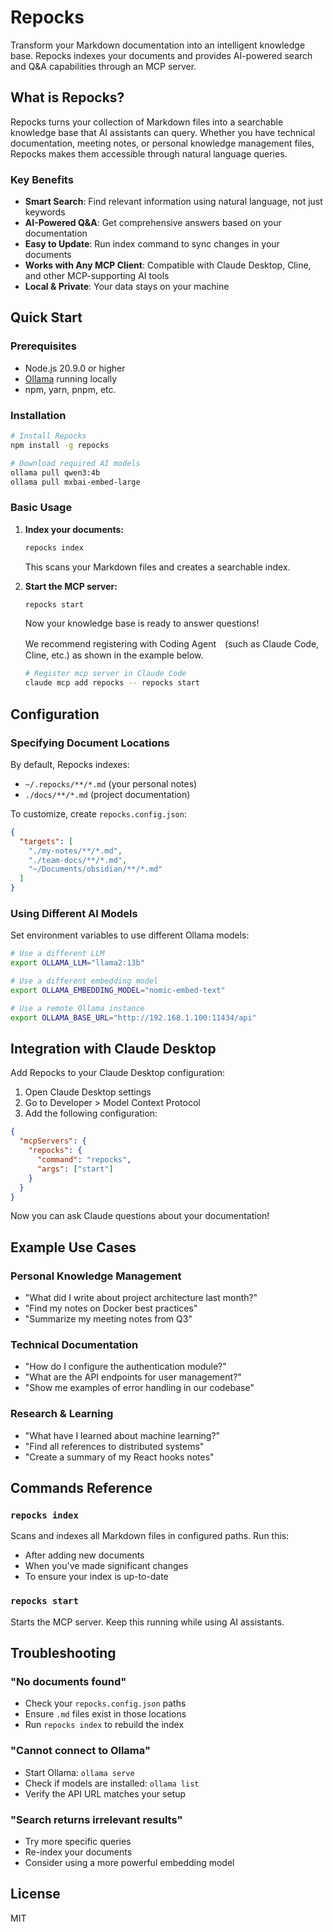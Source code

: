 # Repocks

Transform your Markdown documentation into an intelligent knowledge base. Repocks indexes your documents and provides AI-powered search and Q&A capabilities through an MCP server.

## What is Repocks?

Repocks turns your collection of Markdown files into a searchable knowledge base that AI assistants can query. Whether you have technical documentation, meeting notes, or personal knowledge management files, Repocks makes them accessible through natural language queries.

### Key Benefits

- **Smart Search**: Find relevant information using natural language, not just keywords
- **AI-Powered Q&A**: Get comprehensive answers based on your documentation
- **Easy to Update**: Run index command to sync changes in your documents
- **Works with Any MCP Client**: Compatible with Claude Desktop, Cline, and other MCP-supporting AI tools
- **Local & Private**: Your data stays on your machine

## Quick Start

### Prerequisites

- Node.js 20.9.0 or higher
- [Ollama](https://ollama.ai/) running locally
- npm, yarn, pnpm, etc.

### Installation

```bash
# Install Repocks
npm install -g repocks

# Download required AI models
ollama pull qwen3:4b
ollama pull mxbai-embed-large
```

### Basic Usage

1. **Index your documents:**
   ```bash
   repocks index
   ```
   This scans your Markdown files and creates a searchable index.

2. **Start the MCP server:**
   ```bash
   repocks start
   ```
   Now your knowledge base is ready to answer questions!

   We recommend registering with Coding Agent　(such as Claude Code, Cline, etc.) as shown in the example below.

   ```bash
   # Register mcp server in Claude Code
   claude mcp add repocks -- repocks start
   ```

## Configuration

### Specifying Document Locations

By default, Repocks indexes:
- `~/.repocks/**/*.md` (your personal notes)
- `./docs/**/*.md` (project documentation)

To customize, create `repocks.config.json`:

```json
{
  "targets": [
    "./my-notes/**/*.md",
    "./team-docs/**/*.md",
    "~/Documents/obsidian/**/*.md"
  ]
}
```

### Using Different AI Models

Set environment variables to use different Ollama models:

```bash
# Use a different LLM
export OLLAMA_LLM="llama2:13b"

# Use a different embedding model
export OLLAMA_EMBEDDING_MODEL="nomic-embed-text"

# Use a remote Ollama instance
export OLLAMA_BASE_URL="http://192.168.1.100:11434/api"
```

## Integration with Claude Desktop

Add Repocks to your Claude Desktop configuration:

1. Open Claude Desktop settings
2. Go to Developer > Model Context Protocol
3. Add the following configuration:

```json
{
  "mcpServers": {
    "repocks": {
      "command": "repocks",
      "args": ["start"]
    }
  }
}
```

Now you can ask Claude questions about your documentation!

## Example Use Cases

### Personal Knowledge Management
- "What did I write about project architecture last month?"
- "Find my notes on Docker best practices"
- "Summarize my meeting notes from Q3"

### Technical Documentation
- "How do I configure the authentication module?"
- "What are the API endpoints for user management?"
- "Show me examples of error handling in our codebase"

### Research & Learning
- "What have I learned about machine learning?"
- "Find all references to distributed systems"
- "Create a summary of my React hooks notes"

## Commands Reference

### `repocks index`
Scans and indexes all Markdown files in configured paths. Run this:
- After adding new documents
- When you've made significant changes
- To ensure your index is up-to-date

### `repocks start`
Starts the MCP server. Keep this running while using AI assistants.

## Troubleshooting

### "No documents found"
- Check your `repocks.config.json` paths
- Ensure `.md` files exist in those locations
- Run `repocks index` to rebuild the index

### "Cannot connect to Ollama"
- Start Ollama: `ollama serve`
- Check if models are installed: `ollama list`
- Verify the API URL matches your setup

### "Search returns irrelevant results"
- Try more specific queries
- Re-index your documents
- Consider using a more powerful embedding model

## License

MIT

